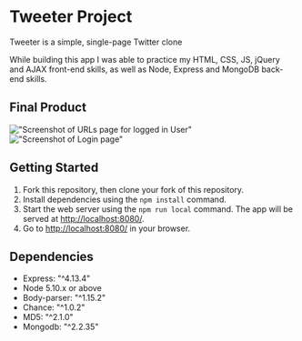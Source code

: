 # Tweeter Project

Tweeter is a simple, single-page Twitter clone

While building this app I was able to practice my HTML, CSS, JS, jQuery and AJAX front-end skills, as well as Node, Express and MongoDB back-end skills.

## Final Product

!["Screenshot of URLs page for logged in User"]()
!["Screenshot of Login page"]()

## Getting Started

1. Fork this repository, then clone your fork of this repository.
2. Install dependencies using the `npm install` command.
3. Start the web server using the `npm run local` command. The app will be served at <http://localhost:8080/>.
4. Go to <http://localhost:8080/> in your browser.

## Dependencies

- Express: "^4.13.4"
- Node 5.10.x or above
- Body-parser: "^1.15.2"
- Chance: "^1.0.2"
- MD5: "^2.1.0"
- Mongodb: "^2.2.35"
